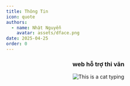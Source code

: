 ```yaml
---
title: Thông Tin
icon: quote
authors:
  - name: Nhật Nguyễn
    avatar: assets/dface.png
date: 2025-04-25
order: 0
---
```

<div align="center">
  <h3>web hỗ trợ thi văn</h3>
  <img src="assets/bg.jpg" alt="This is a cat typing">
</div>